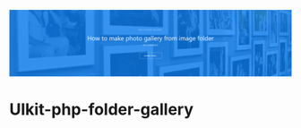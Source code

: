 [![uikit-php-folder-gallery banner](https://raw.githubusercontent.com/easterndust/UIkit-php-folder-gallery/main/header-github.png)](https://webshelf.eu/en/php-folder-gallery/)
# UIkit-php-folder-gallery
